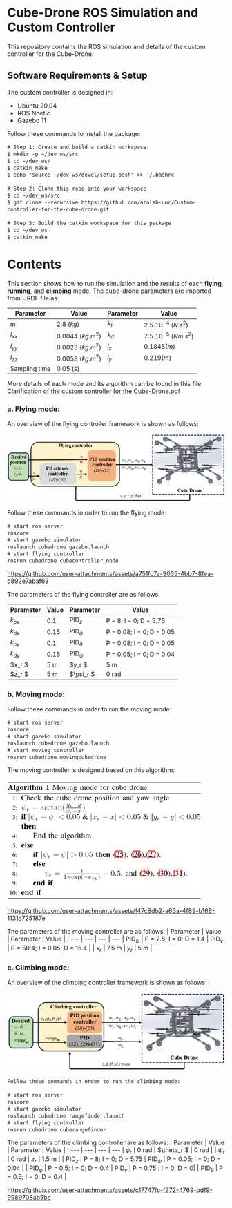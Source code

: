 # Cube-Drone ROS Simulation and Custom Controller

This repository contains the ROS simulation and details of the custom controller for the Cube-Drone.

## Software Requirements & Setup

The custom controller is designed in:

- Ubuntu 20.04
- ROS Noetic
- Gazebo 11

Follow these commands to install the package:

```shell
# Step 1: Create and build a catkin workspace:
$ mkdir -p ~/dev_ws/src
$ cd ~/dev_ws/
$ catkin_make
$ echo "source ~/dev_ws/devel/setup.bash" >> ~/.bashrc

# Step 2: Clone this repo into your workspace
$ cd ~/dev_ws/src
$ git clone --recursive https://github.com/aralab-unr/Custom-controller-for-the-cube-drone.git

# Step 3: Build the catkin workspace for this package
$ cd ~/dev_ws
$ catkin_make
```
# Contents
This section shows how to run the simulation and the results of each **flying**, **running**, and **climbing** mode. The cube-drone parameters are imported from URDF file as:

| Parameter | Value | Parameter | Value |
| --- | --- | --- | --- 
| m | 2.8 $(kg)$ | $k_t$ | $2.5.10^{-4}$ $(N.s^2)$ |
| $I_{xx}$ | 0.0044 $(kg.m^2)$ | $k_d$ | $7.5.10^{-5}$ $(Nm.s^2)$ |
| $I_{yy}$ | 0.0023 $(kg.m^2)$ | $l_x$ | $0.1845 (m)$ |
| $I_{zz}$ | 0.0058 $(kg.m^2)$ | $l_y$ |  $0.219 (m)$ |
| Sampling time | 0.05 $(s)$ | 


More details of each mode and its algorithm can be found in this file:
[Clarification of the custom controller for the Cube-Drone.pdf](https://github.com/user-attachments/files/16827489/Clarification.of.the.custom.controller.for.the.Cube-Drone.pdf)


### a. **Flying mode:**   
An overview of the flying controller framework is shown as follows:
<p align='center'>
    <img src="cubedrone/images/schemecubeflying.png" />
</p>
Follow these commands in order to run the flying mode:

```
# start ros server
roscore
# start gazebo simulator
roslaunch cubedrone gazebo.launch
# start flying controller
rosrun cubedrone cubecontroller_node
```

https://github.com/user-attachments/assets/a751fc7a-9035-4bb7-8fea-c892e7abaf63

The parameters of the flying controller are as follows:

| Parameter | Value | Parameter | Value |
| --- | --- | --- | --- 
| $k_{px}$ | 0.1 | $\text{PID}_z$ | P = 8; I = 0; D = 5.75 |
| $k_{dx}$ | 0.15 | $\text{PID}_{\phi}$ | P = 0.08; I = 0; D = 0.05 |
| $k_{py}$ | 0.1 | $\text{PID}_{\theta}$ | P = 0.08; I = 0; D = 0.05|
| $k_{dy}$ | 0.15 | $\text{PID}_{\psi}$ | P = 0.05; I = 0; D = 0.04 |
| $x_r $ | 5 m | $y_r $ | 5 m |
| $z_r $ | 5 m | $\psi_r $ | 0 rad |

### b. **Moving mode:**   
Follow these commands in order to run the moving mode:

```
# start ros server
roscore
# start gazebo simulator
roslaunch cubedrone gazebo.launch
# start moving controller
rosrun cubedrone movingcubedrone
```
The moving controller is designed based on this algorithm:
<p align='left'>
    <img src="cubedrone/images/algorithmcube.png" width="450" />
</p>

https://github.com/user-attachments/assets/f47c8db2-a66a-4f89-b168-1131a725187e

The parameters of the moving controller are as follows:
| Parameter | Value | Parameter | Value |
| --- | --- | --- | --- 
| $\text{PID}_{\psi}$ | P = 2.5; I = 0; D = 1.4 | $\text{PID}_{v}$ | P = 50.4; I = 0.05; D = 15.4 |
| $x_r$ | 7.5 m | $y_r$ | 5 m |

### c. **Climbing mode:**   
An overview of the climbing controller framework is shown as follows:
<p align='center'>
    <img src="cubedrone/images/schemecubeclimbing.png" />
</p>

```
Follow these commands in order to run the climbing mode:

# start ros server
roscore
# start gazebo simulator
roslaunch cubedrone rangefinder.launch
# start flying controller
rosrun cubedrone cuberangefinder
```
The parameters of the climbing controller are as follows:
| Parameter | Value | Parameter | Value |
| --- | --- | --- | --- 
| $\phi_r$ | 0 rad  | $\theta_r $ | 0 rad |
| $\psi_r$ | 0 rad | $z_r$ | 1.5 m |
| $\text{PID}_z$ | P = 8; I = 0; D = 5.75 | $\text{PID}_{\psi}$ | P = 0.05; I = 0; D = 0.04 |
| $\text{PID}_{\phi}$ | P = 0.5; I = 0; D = 0.4  | $\text{PID}_{v}$ | P = 0.75 ; I = 0; D = 0|
| $\text{PID}_{\theta}$ | P = 0.5; I = 0; D = 0.4 |



https://github.com/user-attachments/assets/c17747fc-f272-4769-bdf9-9989708ab5bc

